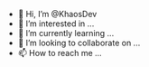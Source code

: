 - 👋 Hi, I’m @KhaosDev
- 👀 I’m interested in ...
- 🌱 I’m currently learning ...
- 💞️ I’m looking to collaborate on ...
- 📫 How to reach me ...

<!---
KhaosDev/KhaosDev is a ✨ special ✨ repository because its `README.md` (this file) appears on your GitHub profile.
You can click the Preview link to take a look at your changes.
--->

